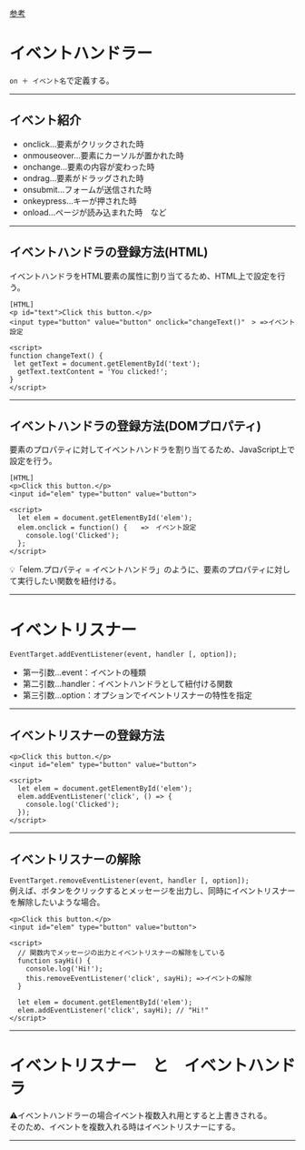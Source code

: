 [参考](https://tcd-theme.com/2021/05/javascript-eventhandler.html)

# イベントハンドラー
`on ＋ イベント名`で定義する。
***

## イベント紹介
- onclick...要素がクリックされた時   
- onmouseover...要素にカーソルが置かれた時   
- onchange...要素の内容が変わった時    
- ondrag...要素がドラッグされた時    
- onsubmit...フォームが送信された時    
- onkeypress...キーが押された時   
- onload...ページが読み込まれた時　など
***

## イベントハンドラの登録方法(HTML)
イベントハンドラをHTML要素の属性に割り当てるため、HTML上で設定を行う。   
~~~
[HTML]
<p id="text">Click this button.</p>
<input type="button" value="button" onclick="changeText()"　> =>イベント設定　 

<script>
function changeText() {
 let getText = document.getElementById('text');
  getText.textContent = 'You clicked!';
}
</script>
~~~
***

## イベントハンドラの登録方法(DOMプロパティ)
要素のプロパティに対してイベントハンドラを割り当てるため、JavaScript上で設定を行う。
~~~
[HTML]
<p>Click this button.</p>
<input id="elem" type="button" value="button">

<script>
  let elem = document.getElementById('elem');
  elem.onclick = function() {　　=>　イベント設定
    console.log('Clicked'); 
  };
</script>
~~~
💡「elem.プロパティ = イベントハンドラ」のように、要素のプロパティに対して実行したい関数を紐付ける。
***

# イベントリスナー
`EventTarget.addEventListener(event, handler [, option]);`  
- 第一引数...event：イベントの種類
- 第二引数...handler：イベントハンドラとして紐付ける関数
- 第三引数...option：オプションでイベントリスナーの特性を指定
***

## イベントリスナーの登録方法
~~~
<p>Click this button.</p>
<input id="elem" type="button" value="button">

<script>
  let elem = document.getElementById('elem');
  elem.addEventListener('click', () => {
    console.log('Clicked'); 
  });
</script>
~~~
***

## イベントリスナーの解除
`EventTarget.removeEventListener(event, handler [, option]);`   
例えば、ボタンをクリックするとメッセージを出力し、同時にイベントリスナーを解除したいような場合。
~~~
<p>Click this button.</p>
<input id="elem" type="button" value="button">

<script>
  // 関数内でメッセージの出力とイベントリスナーの解除をしている
  function sayHi() {
    console.log('Hi!'); 
    this.removeEventListener('click', sayHi); =>イベントの解除
  }

  let elem = document.getElementById('elem');
  elem.addEventListener('click', sayHi); // "Hi!"
</script>
~~~
***

# イベントリスナー　と　イベントハンドラ 
⚠️イベントハンドラーの場合イベント複数入れ用とすると上書きされる。    
そのため、イベントを複数入れる時はイベントリスナーにする。   
***

